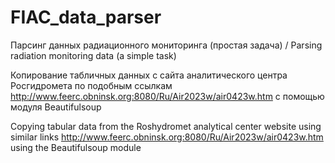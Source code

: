 # FIAC_data_parser
Парсинг данных радиационного мониторинга (простая задача) / Parsing radiation monitoring data (a simple task)


Копирование табличных данных с сайта  аналитического центра Росгидромета по подобным ссылкам http://www.feerc.obninsk.org:8080/Ru/Air2023w/air0423w.htm с помощью модуля Beautifulsoup

Copying tabular data from the Roshydromet analytical center website using similar links http://www.feerc.obninsk.org:8080/Ru/Air2023w/air0423w.htm using the Beautifulsoup module
